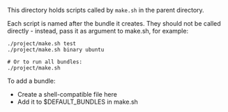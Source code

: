 This directory holds scripts called by `make.sh` in the parent directory.

Each script is named after the bundle it creates.
They should not be called directly - instead, pass it as argument to make.sh, for example:

```
./project/make.sh test
./project/make.sh binary ubuntu

# Or to run all bundles:
./project/make.sh
```

To add a bundle:

* Create a shell-compatible file here
* Add it to $DEFAULT_BUNDLES in make.sh
